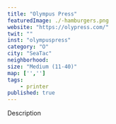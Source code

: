 ```yaml
---
title: "Olympus Press"
featuredImage: ./-hamburgers.png
website: "https://olypress.com/"
twit: ""
inst: "olympuspress"
category: "O"
city: "SeaTac"
neighborhood:
size: "Medium (11-40)"
map: ['','']
tags:
    - printer
published: true
---
```


Description
